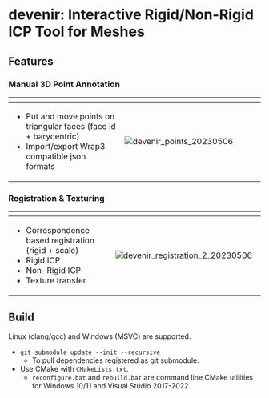 # devenir: Interactive Rigid/Non-Rigid ICP Tool for Meshes

## Features
### Manual 3D Point Annotation
<!-- prettier-ignore -->
<table>
  <thead>
    <tr>
      <th width="500px"></th>
      <th width="500px"></th>
    </tr>
  </thead>
<td>
  
- Put and move points on triangular faces (face id + barycentric)
- Import/export Wrap3 compatible json formats

</td>
<td>

![devenir_points_20230506](https://user-images.githubusercontent.com/1129855/236621264-07d55793-fced-4349-8114-a50dc9d283aa.gif)

</td>

</table>

### Registration & Texturing
<table>
  <thead>
    <tr>
      <th width="500px"> </th>
      <th width="500px"> </th>
    </tr>
  </thead>
<td>
  
- Correspondence based registration (rigid + scale)
- Rigid ICP
- Non-Rigid ICP
- Texture transfer

</td>
<td>

![devenir_registration_2_20230506](https://user-images.githubusercontent.com/1129855/236632057-db247b4f-950a-483f-b2da-d37a2f749934.gif)

</td>

</table>

## Build

Linux (clang/gcc) and Windows (MSVC) are supported.

- `git submodule update --init --recursive`
  - To pull dependencies registered as git submodule.
- Use CMake with `CMakeLists.txt`.
  - `reconfigure.bat` and `rebuild.bat` are command line CMake utilities for Windows 10/11 and Visual Studio 2017-2022.
